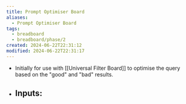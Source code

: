 ```yaml
---
title: Prompt Optimiser Board
aliases:
  - Prompt Optimiser Board
tags:
  - breadboard
  - breadboard/phase/2
created: 2024-06-22T22:31:12
modified: 2024-06-22T22:31:17
---
```


- Initially for use with [[Universal Filter Board]] to optimise the query based on the "good" and "bad" results.
- Inputs:
  - 
